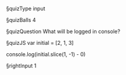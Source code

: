 §quizType
input

§quizBalls
4

§quizQuestion
What will be logged in console?


§quizJS
var initial = [2, 1, 3]

console.log(initial.slice(1, -1) - 0)



§rightInput
1
